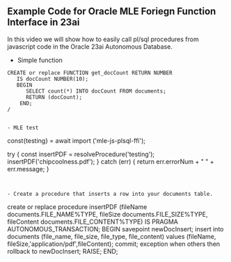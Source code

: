 ## Example Code for Oracle MLE Foriegn Function Interface in 23ai

In this video we will show how to easily call pl/sql procedures from javascript code in the Oracle 23ai Autonomous Database. 


- Simple function
```
CREATE or replace FUNCTION get_docCount RETURN NUMBER 
   IS docCount NUMBER(10);
   BEGIN 
      SELECT count(*) INTO docCount FROM documents; 
      RETURN (docCount); 
    END;
/
```


```

- MLE test
```
const{testing} = await import ('mle-js-plsql-ffi');

try {
const insertPDF = resolveProcedure('testing');
insertPDF('chipcoolness.pdf');
}
catch (err) {
    return err.errorNum + " " + err.message;
}
```


- Create a procedure that inserts a row into your documents table. 

```
create or replace procedure insertPDF (fileName documents.FILE_NAME%TYPE, fileSize documents.FILE_SIZE%TYPE, fileContent documents.FILE_CONTENT%TYPE) IS
  PRAGMA AUTONOMOUS_TRANSACTION;
  BEGIN
  savepoint newDocInsert;
  insert into documents (file_name, file_size, file_type, file_content) values (fileName, fileSize,'application/pdf',fileContent);
  commit;
  exception
  when others then rollback to newDocInsert;
  RAISE;
END;
```